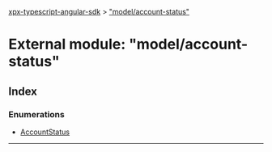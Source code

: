 [xpx-typescript-angular-sdk](../README.md) > ["model/account-status"](../modules/_model_account_status_.md)

# External module: "model/account-status"

## Index

### Enumerations

* [AccountStatus](../enums/_model_account_status_.accountstatus.md)

---

